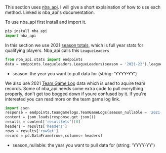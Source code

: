 This section uses [nba_api](https://github.com/swar/nba_api). I will give a short explaination of how to use each method. Linked is nba_api's documentation.

To use nba_api first install and import it.

```python
pip install nba_api
import nba_api
```
In this section we use 2021 [season totals](https://github.com/swar/nba_api/blob/master/docs/nba_api/stats/endpoints/leagueleaders.md), which is full year stats for qualifying players. Nba_api calls this `LeagueLeaders`
```python
from nba_api.stats import endpoints
data = endpoints.leagueleaders.LeagueLeaders(season = '2021-22').league_leaders.get_data_frame()
```
- season: the year you want to pull data for (string: 'YYYY-YY')

We also use 2021 [Team Game Log](https://github.com/swar/nba_api/blob/master/docs/nba_api/stats/endpoints/teamgamelogs.md) data which is used to aquire team records. Some of nba_api needs some extra code to pull everything properly, don't get too bogged down if youre confused by it. If you're interested you can read more on the team game log link.
```python
import json
response = endpoints.teamgamelogs.TeamGameLogs(season_nullable = '2021-22')
content = json.loads(response.get_json())
results = content['resultSets'][0]
headers = results['headers']
rows = results['rowSet']
record = pd.DataFrame(rows,columns= headers)
```
- season_nullable: the year you want to pull data for (string: 'YYYY-YY')
